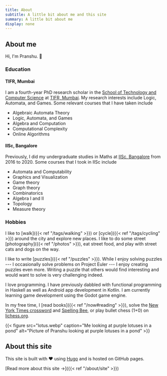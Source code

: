```yaml
---
title: About
subtitle: A little bit about me and this site
summary: A little bit about me
display: none
---
```


## About me

Hi, I'm Pranshu.  :wave:

### Education

#### TIFR, Mumbai
I am a fourth-year PhD research scholar in the [School of Technology and Computer Science](https://www.tcs.tifr.res.in) at [TIFR, Mumbai](https://www.tifr.res.in/).
My research interests include Logic, Automata, and Games.
Some relevant courses that I have taken include 
- Algebraic Automata Theory
- Logic, Automata, and Games
- Algebra and Computation
- Computational Complexity
- Online Algorithms

#### IISc, Bangalore
Previously, I did my undergraduate studies in Maths at [IISc, Bangalore](https://iisc.ac.in/) from 2016 to 2020.
Some courses that I took in IISc include  
- Automata and Computability 
- Graphics and Visualization
- Game theory 
- Graph theory 
- Combinatorics 
- Algebra I and II 
- Topology 
- Measure theory

### Hobbies

I like to [walk]({{< ref "/tags/walking" >}}) or [cycle]({{< ref "/tags/cycling" >}}) around the city and explore new places. I like to do some street [photography]({{< ref "/photos" >}}), eat street food, and play with street cats and dogs on the way.

I like to write [puzzles]({{< ref "/puzzles" >}}). While I enjoy solving puzzles --- I occasionally solve problems on Project Euler --- I enjoy creating puzzles even more. Writing a puzzle that others would find interesting and would want to solve is very challenging indeed.

I love programming. 
I have previously dabbled with functional programming in Haskell as well as Android app development in Kotlin. 
I am currently learning game development using the Godot game engine.

In my free time, I [read books]({{< ref "/now#reading" >}}), solve the [New York Times crossword](https://www.nytimes.com/crosswords) and [Spelling Bee](https://www.nytimes.com/puzzles/spelling-bee), or play bullet chess (1+0) on [lichess.org](https://lichess.org).

{{< figure src="lotus.webp" caption="Me looking at purple lotuses in a pond" alt="Picture of Pranshu looking at purple lotuses in a pond" >}}

## About this site

This site is built with :heart: using [Hugo](https://gohugo.io) and is hosted on GitHub pages.

[Read more about this site &#8594;]({{< ref "/about/site" >}})
